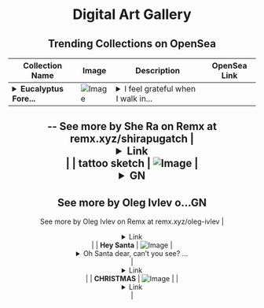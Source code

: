 <div align="center">

# Digital Art Gallery

## Trending Collections on OpenSea

| Collection Name                       | Image                                                                                     | Description                       | OpenSea Link                                                                                          |
|---------------------------------------|-------------------------------------------------------------------------------------------|-----------------------------------|--------------------------------------------------------------------------------------------------------|
| **<details><summary>Eucalyptus Fore...</summary>Eucalyptus Forest</details>** | ![Image](https://i.seadn.io/s/raw/files/5ac6cd5a14fa26d935ae8e72498fad81.jpg?w=500&auto=format?w=200&auto=format) | <details><summary>I feel grateful when I walk in...</summary>I feel grateful when I walk in nature
--
See more by She Ra  on Remx at remx.xyz/shirapugatch</details> | <details><summary>Link</summary>[Eucalyptus Forest](https://opensea.io/collection/eucalyptus-forest)</details> |
| **tattoo sketch** | ![Image](https://i.seadn.io/s/raw/files/20ce6698a3ba33c68b4f2f7bf8ae494b.jpg?w=500&auto=format?w=200&auto=format) | <details><summary>GN
--
See more by Oleg Ivlev o...</summary>GN
--
See more by Oleg Ivlev on Remx at remx.xyz/oleg-ivlev</details> | <details><summary>Link</summary>[tattoo sketch](https://opensea.io/collection/tattoo-sketch-7)</details> |
| **Hey Santa** | ![Image](https://i.seadn.io/s/raw/files/def2a5724792dde012f1be31f61628e0.png?w=500&auto=format?w=200&auto=format) | <details><summary>Oh Santa dear, can’t you see? ...</summary>Oh Santa dear, can’t you see?  
I’ve been as good as good can be!  
I’ve trimmed the tree and decked the hall,  
Now I’m giving you a call. 
 
So load your sleigh and don’t delay,  
I’ve earned some gifts this holiday!  
With a wink, I’ll make it clear—  
I’ve been so good this damn whole year!

~SRC 

Digital art collage by S.R.Chappell
--
See more by S.R.Chappell on Remx at remx.xyz/srchappell</details> | <details><summary>Link</summary>[Hey Santa](https://opensea.io/collection/hey-santa)</details> |
| **CHRISTMAS** | ![Image](https://i.seadn.io/s/raw/files/b9e41cb588a8961378c85638615c9c41.jpg?w=500&auto=format?w=200&auto=format) |  | <details><summary>Link</summary>[CHRISTMAS](https://opensea.io/collection/christmas-152)</details> |

</div>